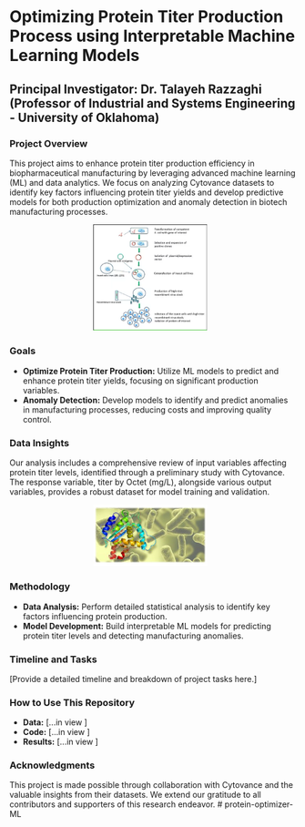 # Optimizing Protein Titer Production Process using Interpretable Machine Learning Models

## Principal Investigator: Dr. Talayeh Razzaghi (Professor of Industrial and Systems Engineering - University of Oklahoma)

### Project Overview
This project aims to enhance protein titer production efficiency in biopharmaceutical manufacturing by leveraging advanced machine learning (ML) and data analytics. We focus on analyzing Cytovance datasets to identify key factors influencing protein titer yields and develop predictive models for both production optimization and anomaly detection in biotech manufacturing processes.

<div align="center">
    <img src="images/prot-expression-fig4.png" width="200" style="margin-right: 10px;"/>
</div>

### Goals
- **Optimize Protein Titer Production:** Utilize ML models to predict and enhance protein titer yields, focusing on significant production variables.
- **Anomaly Detection:** Develop models to identify and predict anomalies in manufacturing processes, reducing costs and improving quality control.

### Data Insights
Our analysis includes a comprehensive review of input variables affecting protein titer levels, identified through a preliminary study with Cytovance. The response variable, titer by Octet (mg/L), alongside various output variables, provides a robust dataset for model training and validation.

<div align="center">
    <img src="images/recombinant_protein.jpg" width="200" style="margin-right: 10px;"/>
</div>

### Methodology
- **Data Analysis:** Perform detailed statistical analysis to identify key factors influencing protein production.
- **Model Development:** Build interpretable ML models for predicting protein titer levels and detecting manufacturing anomalies.

### Timeline and Tasks
[Provide a detailed timeline and breakdown of project tasks here.]

### How to Use This Repository
- **Data:** [...in view ]
- **Code:** [...in view ]
- **Results:** [...in view ]


### Acknowledgments
This project is made possible through collaboration with Cytovance and the valuable insights from their datasets. We extend our gratitude to all contributors and supporters of this research endeavor.
#   p r o t e i n - o p t i m i z e r - M L 
 
 